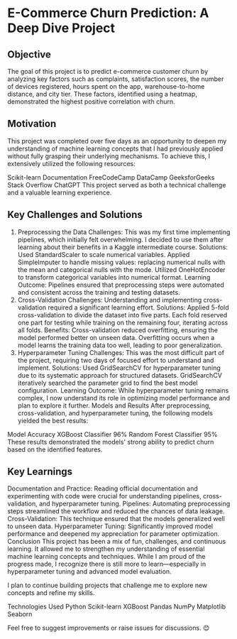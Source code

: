 # E-Commerce Churn Prediction: A Deep Dive Project
## Objective
The goal of this project is to predict e-commerce customer churn by analyzing key factors such as complaints, satisfaction scores, the number of devices registered, hours spent on the app, warehouse-to-home distance, and city tier. These factors, identified using a heatmap, demonstrated the highest positive correlation with churn.

## Motivation
This project was completed over five days as an opportunity to deepen my understanding of machine learning concepts that I had previously applied without fully grasping their underlying mechanisms. To achieve this, I extensively utilized the following resources:

Scikit-learn Documentation
FreeCodeCamp
DataCamp
GeeksforGeeks
Stack Overflow
ChatGPT
This project served as both a technical challenge and a valuable learning experience.

## Key Challenges and Solutions
1. Preprocessing the Data
Challenges: This was my first time implementing pipelines, which initially felt overwhelming. I decided to use them after learning about their benefits in a Kaggle intermediate course.
Solutions:
Used StandardScaler to scale numerical variables.
Applied SimpleImputer to handle missing values: replacing numerical nulls with the mean and categorical nulls with the mode.
Utilized OneHotEncoder to transform categorical variables into numerical format.
Learning Outcome: Pipelines ensured that preprocessing steps were automated and consistent across the training and testing datasets.
2. Cross-Validation
Challenges: Understanding and implementing cross-validation required a significant learning effort.
Solutions:
Applied 5-fold cross-validation to divide the dataset into five parts. Each fold reserved one part for testing while training on the remaining four, iterating across all folds.
Benefits: Cross-validation reduced overfitting, ensuring the model performed better on unseen data. Overfitting occurs when a model learns the training data too well, leading to poor generalization.
3. Hyperparameter Tuning
Challenges: This was the most difficult part of the project, requiring two days of focused effort to understand and implement.
Solutions:
Used GridSearchCV for hyperparameter tuning due to its systematic approach for structured datasets. GridSearchCV iteratively searched the parameter grid to find the best model configuration.
Learning Outcome: While hyperparameter tuning remains complex, I now understand its role in optimizing model performance and plan to explore it further.
Models and Results
After preprocessing, cross-validation, and hyperparameter tuning, the following models yielded the best results:

Model	Accuracy
XGBoost Classifier	96%
Random Forest Classifier	95%
These results demonstrated the models' strong ability to predict churn based on the identified features.

## Key Learnings
Documentation and Practice: Reading official documentation and experimenting with code were crucial for understanding pipelines, cross-validation, and hyperparameter tuning.
Pipelines: Automating preprocessing steps streamlined the workflow and reduced the chances of data leakage.
Cross-Validation: This technique ensured that the models generalized well to unseen data.
Hyperparameter Tuning: Significantly improved model performance and deepened my appreciation for parameter optimization.
Conclusion
This project has been a mix of fun, challenges, and continuous learning. It allowed me to strengthen my understanding of essential machine learning concepts and techniques. While I am proud of the progress made, I recognize there is still more to learn—especially in hyperparameter tuning and advanced model evaluation.

I plan to continue building projects that challenge me to explore new concepts and refine my skills.

Technologies Used
Python
Scikit-learn
XGBoost
Pandas
NumPy
Matplotlib
Seaborn

Feel free to suggest improvements or raise issues for discussions. 😊
